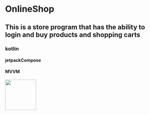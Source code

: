 # OnlineShop
## This is a store program that has the ability to login and buy products and shopping carts
### kotlin
#### jetpackCompose
#### MVVM


<img src="[Screenshot_2023-07-20-20-45-01-333_com example onlineshopapp](https://github.com/Reezaa97/OnlineShop/assets/142265400/0b60766f-f640-441b-a95d-8e32728bded2)https://github.com/Reezaa97/OnlineShop/assets/142265400/0b60766f-f640-441b-a95d-8e32728bded2" width="100" height="100">
